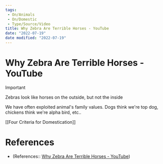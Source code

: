 ```yaml
---
tags:
 - On/Animals
 - On/Domestic
 - Type/Source/Video
title: Why Zebra Are Terrible Horses - YouTube
date: "2022-07-19"
date modified: "2022-07-19"
---
```


# Why Zebra Are Terrible Horses - YouTube
> [!important]
> Zebras look like horses on the outside, but not the inside

We have often exploited animal's family values. Dogs think we're top dog, chickens think we're alpha bird, etc..

[[Four Criteria for Domestication]]

# References
- (References:: [Why Zebra Are Terrible Horses - YouTube](https://www.youtube.com/watch?v=wOmjnioNulo&t=1s))
